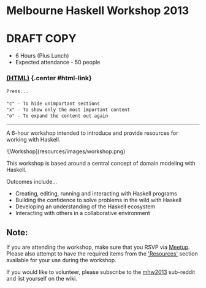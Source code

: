 Melbourne Haskell Workshop 2013
===============================

# DRAFT COPY

* 6 Hours (Plus Lunch)
* Expected attendance - 50 people

<!-- Trickery to conditionally display the alternate format link -->

### [(HTML)](http://sordina.github.io/haskell_workshop/) {.center #html-link}

<script type="text/javascript">
	document.getElementById('html-link').remove()
	document.write("<h3 class='center'><a href='workshop.pdf'>(PDF)</a></h3>")
</script>

~~~ {.note .collapse}
Press...

"c" - To hide unimportant sections
"x" - To show only the most important content
"o" - To expand the content out again
~~~

----

A 6-hour workshop intended to introduce and provide resources for working with Haskell.

<!-- http://upload.wikimedia.org/wikipedia/commons/0/0c/Potter's_workshop_VA.jpg -->
<div class="center"> ![Workshop](resources/images/workshop.png) </div>

This workshop is based around a central concept of domain modeling with Haskell.

Outcomes include...

* Creating, editing, running and interacting with Haskell programs
* Building the confidence to solve problems in the wild with Haskell
* Developing an understanding of the Haskell ecosystem
* Interacting with others in a collaborative environment

## Note:

If you are attending the workshop, make sure that you RSVP via
[Meetup](http://www.meetup.com/Melbourne-Functional-User-Group-MFUG/events/132307572/).
Please also attempt to have the required items
from the ['Resources'](#resources) section available for your use during the workshop.

If you would like to volunteer, please subscribe to the [mhw2013](www.reddit.com/r/mhw2013/)
sub-reddit and list yourself on the wiki.
